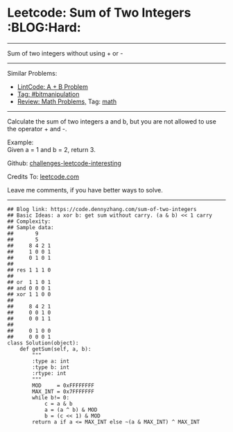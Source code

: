 # Leetcode: Sum of Two Integers     :BLOG:Hard:


---

Sum of two integers without using + or -  

---

Similar Problems:  
-   [LintCode: A + B Problem](https://code.dennyzhang.com/a-b-problem)
-   [Tag: #bitmanipulation](https://code.dennyzhang.com/tag/bitmanipulation)
-   [Review: Math Problems,](https://code.dennyzhang.com/review-math) Tag: [math](https://code.dennyzhang.com/tag/math)

---

Calculate the sum of two integers a and b, but you are not allowed to use the operator + and -.  

Example:  
Given a = 1 and b = 2, return 3.  

Github: [challenges-leetcode-interesting](https://github.com/DennyZhang/challenges-leetcode-interesting/tree/master/sum-of-two-integers)  

Credits To: [leetcode.com](https://leetcode.com/problems/sum-of-two-integers/description/)  

Leave me comments, if you have better ways to solve.  

---

    ## Blog link: https://code.dennyzhang.com/sum-of-two-integers
    ## Basic Ideas: a xor b: get sum without carry. (a & b) << 1 carry
    ## Complexity:
    ## Sample data:
    ##       9
    ##       5
    ##     8 4 2 1
    ##     1 0 0 1
    ##     0 1 0 1
    ##
    ## res 1 1 1 0
    ##
    ## or  1 1 0 1
    ## and 0 0 0 1
    ## xor 1 1 0 0
    ##
    ##     8 4 2 1
    ##     0 0 1 0
    ##     0 0 1 1
    ##
    ##     0 1 0 0
    ##     0 0 0 1
    class Solution(object):
        def getSum(self, a, b):
            """
            :type a: int
            :type b: int
            :rtype: int
            """
            MOD     = 0xFFFFFFFF
            MAX_INT = 0x7FFFFFFF
            while b!= 0:
                c = a & b
                a = (a ^ b) & MOD
                b = (c << 1) & MOD
            return a if a <= MAX_INT else ~(a & MAX_INT) ^ MAX_INT